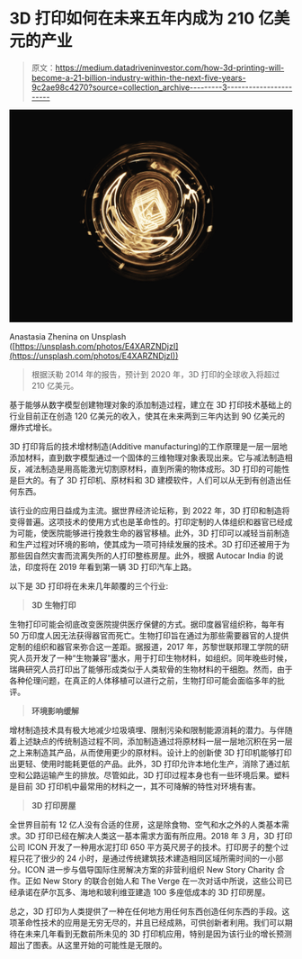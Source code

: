 # 3D 打印如何在未来五年内成为 210 亿美元的产业

> 原文：<https://medium.datadriveninvestor.com/how-3d-printing-will-become-a-21-billion-industry-within-the-next-five-years-9c2ae98c4270?source=collection_archive---------3----------------------->

![](img/a74c27dcd39a9c7f8f7964fa48258118.png)

Anastasia Zhenina on Unsplash ([https://unsplash.com/photos/E4XARZNDjzI](https://unsplash.com/photos/E4XARZNDjzI))

> 根据沃勒 2014 年的报告，预计到 2020 年，3D 打印的全球收入将超过 210 亿美元。

基于能够从数字模型创建物理对象的添加制造过程，建立在 3D 打印技术基础上的行业目前正在创造 120 亿美元的收入，使其在未来两到三年内达到 90 亿美元的爆炸式增长。

3D 打印背后的技术增材制造(Additive manufacturing)的工作原理是一层一层地添加材料，直到数字模型通过一个固体的三维物理对象表现出来。它与减法制造相反，减法制造是用高能激光切割原材料，直到所需的物体成形。3D 打印的可能性是巨大的。有了 3D 打印机、原材料和 3D 建模软件，人们可以从无到有创造出任何东西。

该行业的应用日益成为主流。据世界经济论坛称，到 2022 年，3D 打印和制造将变得普遍。这项技术的使用方式也是革命性的。打印定制的人体组织和器官已经成为可能，使医院能够进行挽救生命的器官移植。此外，3D 打印可以减轻当前制造和生产过程对环境的影响，使其成为一项可持续发展的技术。3D 打印还被用于为那些因自然灾害而流离失所的人打印整栋房屋。此外，根据 Autocar India 的说法，印度将在 2019 年看到第一辆 3D 打印汽车上路。

以下是 3D 打印将在未来几年颠覆的三个行业:

> **3D 生物打印**

生物打印可能会彻底改变医院提供医疗保健的方式。据印度器官组织称，每年有 50 万印度人因无法获得器官而死亡。生物打印旨在通过为那些需要器官的人提供定制的组织和器官来弥合这一差距。据报道，2017 年，苏黎世联邦理工学院的研究人员开发了一种“生物兼容”墨水，用于打印生物材料，如组织。同年晚些时候，瑞典研究人员打印出了能够形成类似于人类软骨的生物材料的干细胞。然而，由于各种伦理问题，在真正的人体移植可以进行之前，生物打印可能会面临多年的批评。

> **环境影响缓解**

增材制造技术具有极大地减少垃圾填埋、限制污染和限制能源消耗的潜力。与伴随着上述缺点的传统制造过程不同，添加制造通过将原材料一层一层地沉积在另一层之上来制造其产品，从而使用更少的原材料。设计上的创新使 3D 打印机能够打印出更轻、使用时能耗更低的产品。此外，3D 打印允许本地化生产，消除了通过航空和公路运输产生的排放。尽管如此，3D 打印过程本身也有一些环境后果。塑料是目前 3D 打印机中最常用的材料之一，其不可降解的特性对环境有害。

> **3D 打印房屋**

全世界目前有 12 亿人没有合适的住房，这是除食物、空气和水之外的人类基本需求。3D 打印已经在解决人类这一基本需求方面有所应用。2018 年 3 月，3D 打印公司 ICON 开发了一种用水泥打印 650 平方英尺房子的技术。打印房子的整个过程只花了很少的 24 小时，是通过传统建筑技术建造相同区域所需时间的一小部分。ICON 进一步与倡导国际住房解决方案的非营利组织 New Story Charity 合作。正如 New Story 的联合创始人和 The Verge 在一次对话中所说，这些公司已经承诺在萨尔瓦多、海地和玻利维亚建造 100 多座低成本的 3D 打印房屋。

总之，3D 打印为人类提供了一种在任何地方用任何东西创造任何东西的手段。这项革命性技术的应用是无穷无尽的，并且已经成熟，可供创新者利用。我们可以期待在未来几年看到无数前所未见的 3D 打印机应用，特别是因为该行业的增长预测超出了图表。从这里开始的可能性是无限的。